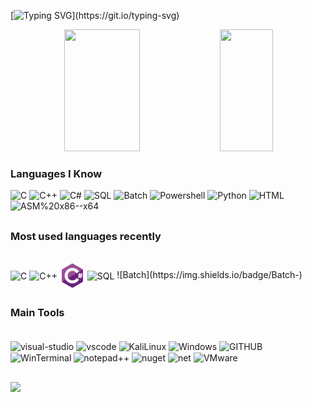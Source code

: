 [![Typing SVG](https://readme-typing-svg.herokuapp.com/?color=ffffff&size=50&center=true&vCenter=true&width=1000&lines=HI!;My+Name+is+CYBERWARE;Welcome+to+my+GITHUB+Repository;)](https://git.io/typing-svg)

<div align="center">  
  <img width="49%" height="195px" src="https://github-readme-stats.vercel.app/api?username=CYBERWARE-SEGURITY&show_icons=true&count_private=true&hide_border=true&title_color=00bfbf&icon_color=00bfbf&text_color=c9d1d9&bg_color=0d1117"/> 
  <img width="41%" height="195px" src="https://github-readme-stats.vercel.app/api/top-langs/?username=CYBERWARE-SEGURITY&layout=compact&hide_border=true&title_color=00bfbf&text_color=00bfbf&bg_color=0d1117" />
</div>

### Languages I Know
![C](https://img.shields.io/badge/C-DOMINATED-blue)
![C++](https://img.shields.io/badge/C++-DOMINATED-blue)
![C#](https://img.shields.io/badge/C%23-DOMINATED-purple)
![SQL](https://img.shields.io/badge/SQL-Expert-orange)
![Batch](https://img.shields.io/badge/Batch-Expert-purple)
![Powershell](https://img.shields.io/badge/Powershell-Expert-lightblue)
![Python](https://img.shields.io/badge/Python-Expert-yellow)
![HTML](https://img.shields.io/badge/HTML-DOMINATED-red)
![ASM%20x86--x64](https://img.shields.io/badge/ASM%20x86--x64-Advanced-darkgreen)

##

### Most used languages ​​recently
<div style="display: inline_block"><br>
  <img align="center" alt="C" height="40" width="40" src="https://cdn.jsdelivr.net/gh/devicons/devicon@latest/icons/c/c-original.svg">
  <img align="center" alt="C++" height="40" width="40" src="https://cdn.jsdelivr.net/gh/devicons/devicon@latest/icons/cplusplus/cplusplus-original.svg">
  <img align="center" alt="C#" height="40" width="40" src="https://raw.githubusercontent.com/devicons/devicon/master/icons/csharp/csharp-original.svg">
  <img align="center" alt="SQL" height="40" width="40" src="https://cdn.icon-icons.com/icons2/2107/PNG/512/file_type_sql_icon_130152.png">
    ![Batch](https://img.shields.io/badge/Batch-)
</div>

##

### Main Tools
<div style="display: inline_block"><br>
  <img align="center" alt="visual-studio" height="40" width="40" src="https://cdn.icon-icons.com/icons2/195/PNG/256/Visual_Studio_23517.png">
    <img align="center" alt="vscode" height="50" width="50" src="https://cdn.icon-icons.com/icons2/3053/PNG/512/microsoft_visual_studio_code_alt_macos_bigsur_icon_189955.png">
    <img align="center" alt="KaliLinux" height="40" width="40" src="https://cdn.icon-icons.com/icons2/46/PNG/128/linux_penguin_animal_9362.png">
    <img align="center" alt="Windows" height="40" width="40" src="https://cdn.icon-icons.com/icons2/5/PNG/256/windows_284.png">
    <img align="center" alt="GITHUB" height="40" width="40" src="https://cdn.icon-icons.com/icons2/936/PNG/512/github-logo_icon-icons.com_73546.png">
    <img align="center" alt="WinTerminal" height="40" width="40" src="https://cdn.icon-icons.com/icons2/3266/PNG/512/terminal_box_icon_207302.png">
    <img align="center" alt="notepad++" height="40" width="40" src="https://cdn.icon-icons.com/icons2/153/PNG/256/notepad_21851.png">
    <img align="center" alt="nuget" height="40" width="40" src="https://cdn.icon-icons.com/icons2/2107/PNG/512/file_type_nuget_icon_130294.png">
    <img align="center" alt="net" height="40" width="40" src="https://cdn.icon-icons.com/icons2/2415/PNG/512/dot_net_plain_wordmark_logo_icon_146545.png">
    <img align="center" alt="VMware" height="40" width="40" src="https://cdn.icon-icons.com/icons2/195/PNG/256/VMware_23516.png">
</div>
  
  ##
 
<div> 
  <a href="https://www.youtube.com/@CYBERWARE-TECH" target="_blank"><img src="https://img.shields.io/badge/YouTube-FF0000?style=for-the-badge&logo=youtube&logoColor=white" target="_blank"></a>
</div>
